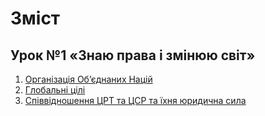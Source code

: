 # Зміст
## Урок №1 «Знаю права і змінюю світ»
1. [Організація Об’єднаних Націй](1/chapter1.md)
2. [Глобальні цілі](1/chapter2.md)
3. [Співвідношення ЦРТ та ЦСР та їхня юридична сила](1/chapter3.md)